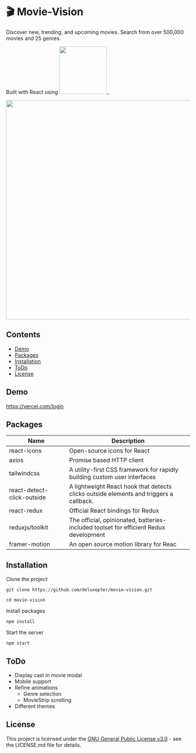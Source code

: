 # 🎬 Movie-Vision

<div>
  
Discover new, trending, and upcoming movies. Search from over 500,000 movies and 25 genres. 

  Built with React using
  <a href="https://www.themoviedb.org/?">
    <img src="https://www.themoviedb.org/assets/2/v4/logos/v2/blue_long_1-8ba2ac31f354005783fab473602c34c3f4fd207150182061e425d366e4f34596.svg" width="130"/>
  </a>.
</div>
<a href="https://google.com">
  <img src="https://raw.githubusercontent.com/Deluxepter/movie-vision/master/resources/example.gif" width="600"/>
</a>

## Contents

- [Demo](#demo)
- [Packages](#packages)
- [Installation](#installation)
- [ToDo](#todo)
- [License](#license)


## Demo

https://vercel.com/login

## Packages
| Name                       | Description                                                                            |
|----------------------------|----------------------------------------------------------------------------------------|
| react-icons                | Open-source icons for React                                                            |
| axios                      | Promise based HTTP client                                                              |
| tailwindcss                | A utility-first CSS framework for rapidly building custom user interfaces              |
| react-detect-click-outside | A lightweight React hook that detects clicks outside elements and triggers a callback. |
| react-redux                | Official React bindings for Redux                                                      |
| reduxjs/toolkit            | The official, opinionated, batteries-included toolset for efficient Redux development  |
| framer-motion              | An open source motion library for Reac                                                 |


## Installation

Clone the project

```
git clone https://github.com/deluxepter/movie-vision.git

cd movie-vision
```

Install packages

```
npm install
```

Start the server

```
npm start
```

## ToDo

- Display cast in movie modal
- Mobile support
- Refine animations
  - Genre selection
  - MovieStrip scrolling
- Different themes

## License

This project is licensed under the [GNU General Public License v3.0](https://github.com/Deluxepter/rlmaploader/blob/master/LICENSE) - see
the LICENSE.md file for details.
